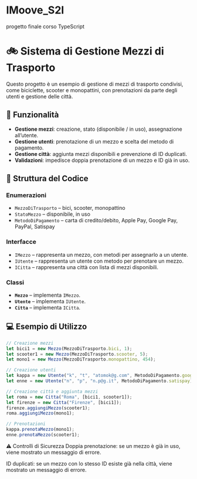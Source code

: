 # IMoove_S2I

progetto finale corso TypeScript

# 🚲 Sistema di Gestione Mezzi di Trasporto

Questo progetto è un esempio di gestione di mezzi di trasporto condivisi, come biciclette, scooter e monopattini, con prenotazioni da parte degli utenti e gestione delle città.

## 📌 Funzionalità

- **Gestione mezzi**: creazione, stato (disponibile / in uso), assegnazione all’utente.
- **Gestione utenti**: prenotazione di un mezzo e scelta del metodo di pagamento.
- **Gestione città**: aggiunta mezzi disponibili e prevenzione di ID duplicati.
- **Validazioni**: impedisce doppia prenotazione di un mezzo e ID già in uso.

## 📂 Struttura del Codice

### Enumerazioni

- `MezzoDiTrasporto` – bici, scooter, monopattino
- `StatoMezzo` – disponibile, in uso
- `MetodoDiPagamento` – carta di credito/debito, Apple Pay, Google Pay, PayPal, Satispay

### Interfacce

- `IMezzo` – rappresenta un mezzo, con metodi per assegnarlo a un utente.
- `IUtente` – rappresenta un utente con metodo per prenotare un mezzo.
- `ICitta` – rappresenta una città con lista di mezzi disponibili.

### Classi

- **`Mezzo`** – implementa `IMezzo`.
- **`Utente`** – implementa `IUtente`.
- **`Citta`** – implementa `ICitta`.

## 💻 Esempio di Utilizzo

```ts
// Creazione mezzi
let bici1 = new Mezzo(MezzoDiTrasporto.bici, 1);
let scooter1 = new Mezzo(MezzoDiTrasporto.scooter, 5);
let mono1 = new Mezzo(MezzoDiTrasporto.monopattino, 454);

// Creazione utenti
let kappa = new Utente("k", "t", "atomok@g.com", MetodoDiPagamento.google_pay);
let enne = new Utente("n", "p", "n.p@g.it", MetodoDiPagamento.satispay);

// Creazione città e aggiunta mezzi
let roma = new Citta("Roma", [bici1, scooter1]);
let firenze = new Citta("Firenze", [bici1]);
firenze.aggiungiMezzo(scooter1);
roma.aggiungiMezzo(mono1);

// Prenotazioni
kappa.prenotaMezzo(mono1);
enne.prenotaMezzo(scooter1);
```

⚠️ Controlli di Sicurezza
Doppia prenotazione: se un mezzo è già in uso, viene mostrato un messaggio di errore.

ID duplicati: se un mezzo con lo stesso ID esiste già nella città, viene mostrato un messaggio di errore.
